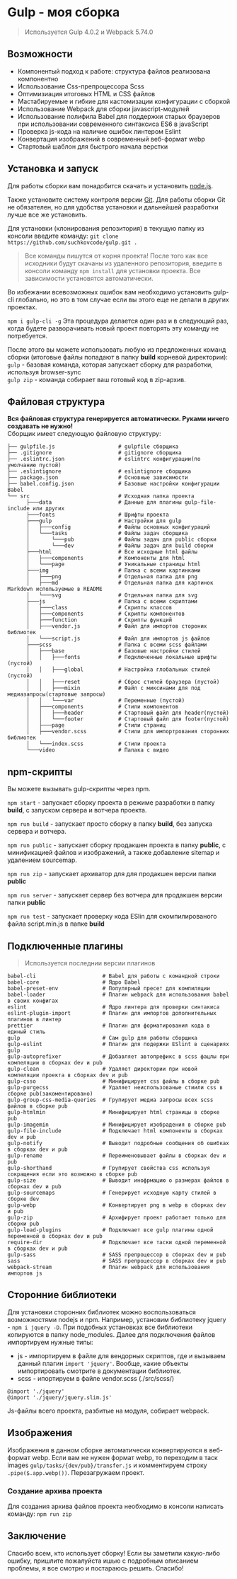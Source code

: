 # Gulp - моя сборка

> Используется Gulp 4.0.2 и Webpack 5.74.0

## Возможности
- Компонентый подход к работе: структура файлов реализована компонентно
- Использование Css-препроцессора Sсss
- Оптимизиация итоговых HTML и CSS файлов
- Мастабируемые и гибкие для кастомизации конфигурации с сборкой
- Использование Webpack для сборки javascript-модулей
- Использование полифила Babel для поддержки старых браузеров при использовании современного синтаксиса ES6 в javaScript
- Проверка js-кода на наличие ошибок линтером Eslint
- Конвертация изображений в современный веб-формат webp
- Стартовый шаблон для быстрого начала верстки


## Установка и запуск
Для работы сборки вам понадобится скачать и установить [node.js](https://nodejs.org).

Также установите систему контроля версии [Git](https://git-scm.com/downloads). Для работы сборки Git не обязателен, но для удобства установки и дальнейшей разработки лучше все же установить.

Для установки (клонирования репозитория) в текущую папку из консоли введите команду: ```git clone https://github.com/suchkovcode/gulp.git .```

> Все команды пишутся от корня проекта!
После того как все исходники будут скачаны из удаленного репозитория, введите в консоли команду ```npm install``` для установки проекта. Все зависимости установятся автоматически. 

Во избежании всевозможных ошибок вам необходимо установить gulp-cli глобально, но это в том случае если вы этого еще не делали в других проектах.

```npm i gulp-cli -g```
Эта процедура делается один раз и в следующий раз, когда будете разворачивать новый проект повторять эту команду не потребуется.

После этого вы можете использовать любую из предложенных команд сборки (итоговые файлы попадают в папку __build__ корневой директории): <br>
`gulp` - базовая команда, которая запускает сборку для разработки, используя browser-sync  
`gulp zip` - команда собирает ваш готовый код в zip-архив.  



## Файловая структура
**Вся файловая структура генерируется автоматически. Руками ничего создавать не нужно!**  
Сборщик имеет следующую файловую структуру:  
```
├── gulpfile.js                    # gulpfile сборщика  
├── .gitignore                     # gitignore сборщика  
├── .eslintrc.json                 # eslintrc конфигурации(по умолчанию пустой)  
├── .eslintignore                  # eslintignore сборщика  
├── package.json                   # Основные зависимости  
├── babel.config.json              # Базовые настройки конфигурации Babel 
└── src                            # Исходная папка проекта  
      ├───data                     # Данные для плагины gulp-file-include или других  
      ├───fonts                    # Шрифты проекта  
      ├───gulp                     # Настройки для gulp  
      │   ├───config               # Файлы основных конфигураций  
      │   └───tasks                # Файлы задач сборщика  
      │       └───pub              # Файлы задач для public сборки    
      │       └───dev              # Файлы задач для build сборки    
      ├───html                     # Все исходные html файлы  
      │   ├───components           # Компоненты для html  
      │   └───page                 # Уникальные страницы html  
      ├───img                      # Папка с всеми картинками  
      │   ├───png                  # Отдельная папка для png  
      │   ├───md                   # Отдельная папка для картинок Markdown используемые в README  
      │   └───svg                  # Отдельная папка для svg  
      ├───js                       # Папка с всеми скриптами  
      │   ├───class                # Скрипты классов  
      │   ├───components           # Скрипты компонентов  
      │   ├───function             # Скрипты функций  
      │   ├───vendor.js            # Файл для импортов стороних библиотек   
      │   └───script.js            # Файл для импортов js файлов  
      ├───scss                     # Папка с всеми scss файлами  
      │   ├───base                 # Базовые настройки стилей   
      │   │   ├───fonts            # Подключенные локальные шрифты (пустой)  
      │   │   ├───global           # Настройка глобальных стилей (пустой)  
      │   │   ├───reset            # Сброс стилей браузера (пустой)  
      │   │   ├───mixin            # Файл с миксинами для под медиазапросы(стартовые запросы)  
      │   │   └───var              # Переменные (пустой) 
      │   ├───components           # Стили компонентов  
      │   │   ├───header           # Стартовый файл для header(пустой)  
      │   │   └───footer           # Стартовый файл для footer(пустой)  
      │   ├───page                 # Стили страниц  
      │   ├───vendor.scss          # Стили для импортрования сторонних библиотек  
      │   └───index.scss           # Стили проекта   
      └───video                    # Папака с видео   
```
  

## npm-скрипты  

Вы можете вызывать gulp-скрипты через npm.  

`npm start` - запускает сборку проекта в режиме разработки в папку __build__, с запуском сервера и вотчера проекта.  

`npm run build` - запускает просто сборку в папку __build__, без запуска сервера и вотчера.  

`npm run public` - запускает сборку продакшен проекта в папку __public__,  с минификацией файлов и изображений, а также добавление sitemap и удалением sourcemap.  

`npm run zip` - запускает архиватор для для продакшен версии папки __public__  

`npm run server` - запускает сервер без вотчера для продакшен версии папки __public__  

`npm run test` - запускает проверку кода ESlin для скомпилированого файла script.min.js в папке __build__ 


## Подключенные плагины   
> Используется последнии версии плагинов
```
babel-cli                     # Babel для работы с командной строки  
babel-core                    # Ядро Babel  
babel-preset-env              # Популярный пресет для компиляции  
babel-loader                  # Плагин webpack для использования babel в своих конфигах  
eslint                        # Ядро линтера для проверки синтакиса  
eslint-plugin-import          # Плагин для импортов дополнительных плагинов в линтер  
prettier                      # Плагин для форматирования кода в единый стиль  
gulp                          # Сам gulp для работы сборщика  
gulp-eslint                   # Плагин для подержки ESlint в сценариях gulp 
gulp-autoprefixer             # Добавляет автопрефикс в scss фацлы при компеляции в сборках dev и pub  
gulp-clean                    # Удаляет директории при новой компеляции проекта в сборках dev и pub  
gulp-csso                     # Минифицирует css файлы в сборке pub  
gulp-purgecss                 # Удаляет неиспользованые стиили css в сборке pub(закоментировано)  
gulp-group-css-media-queries  # Групирует медиа запросы всех scss файлов в сборке pub  
gulp-htmlmin                  # Минифицирует html страницы в сборке pub  
gulp-imagemin                 # Минифицирует изобрадения в сборке pub  
gulp-file-include             # Подключает html компоненты в сборках dev и pub  
gulp-notify                   # Выводит подробные сообщения об ошибках в сборках dev и pub  
gulp-rename                   # Переименовывает файлы в сборках dev и pub  
gulp-shorthand                # Групирует свойства css используя сокращения если это возможно в сборке pub  
gulp-size                     # Выводит инофрмацию о размерах файлов в сборках dev и pub  
gulp-sourcemaps               # Генерирует исходную карту стилей в сборке dev  
gulp-webp                     # Конвертирует png в webp в сборках dev и pub  
gulp-zip                      # Архифирует проект работает только для сборки pub  
gulp-load-plugins             # Подключает все gulp плагины одной переменной в сборках dev и pub  
require-dir                   # Подключает все таски одной переменной  в сборках dev и pub  
gulp-sass                     # SASS препроцессор в сборках dev и pub  
sass                          # SASS препроцессор в сборках dev и pub  
webpack-stream                # Плагин webpack для использования импортов js  

```


## Сторонние библиотеки
Для установки сторонних библиотек можно воспользоваться возможностями nodejs и npm. Например, установим библиотеку jquery - ```npm i jquery -D```. При подобных установках все библиотеки копируются в папку node_modules. Далее для подключения файлов импортируем нужные типы: 
- js - импортируем в файле для вендорных скриптов, где и вызываем данный плагин ```import 'jquery'```. Вообще, какие объекты импортировать смотрите в документации библиотек.
- scss - ипортируем в файле vendor.scss (./src/scss/)
 ``` 
 @import './jquery'
 @import './jquery/jquery.slim.js'
 ```
Js-файлы всего проекта, разбитые на модуля, собирает webpack. 

## Изображения
Изображения в данном сборке автоматически конвертируются в веб-формат webp. Если вам не нужен формат webp, то переходим в таск images ```gulp/tasks/{dev/pub}/transfer.js``` и комментируем строку ```.pipe($.app.webp())```. Перезагружаем проект. 


### Создание архива проекта
Для создания архива файлов проекта необходимо в консоли написать команду:
```npm run zip```


## Заключение
Спасибо всем, кто использует сборку! Если вы заметили какую-либо ошибку, пришлите пожалуйста ишью с подробным описанием проблемы, я все смотрю и постараюсь решить. Спасибо!